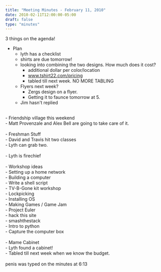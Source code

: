 ```yaml
---
title: "Meeting Minutes - February 11, 2010"
date: 2010-02-11T12:00:00-05:00
draft: false
type: "minutes"
---
```


3 things on the agenda!<br />
 - Plan <br />
    - lyth has a checklist<br />
    - shirts are due tomorrow!<br />
    - looking into combining the two designs.  How much does it cost?<br />
       - additional dollar per color/location<br />
       - www.tshirt22.com/pricing <br />
       - tabled till next week. NO MORE TABLING<br />
    - Flyers next week?<br />
       - Zergs design on a flyer.<br />
       - Getting it to faunce tomorrow at 5.<br />
    - Jim hasn't replied<br />
<br />
 - Friendship village this weekend<br />
    - Matt Provenzale and Alex Bell are going to take care of it.<br />
<br />
 - Freshman Stuff<br />
    - David and Travis hit two classes<br />
    - Lyth can grab two.<br />
<br />
 - Lyth is firechief<br />
<br />
 - Workshop ideas<br />
    - Setting up a home network<br />
    - Building a computer<br />
    - Write a shell script<br />
    - TV-B-Gone kit workshop<br />
    - Lockpicking<br />
    - Installing OS<br />
    - Making Games / Game Jam<br />
    - Project Euler<br />
    - hack this site<br />
    - smashthestack<br />
    - Intro to python<br />
    - Capture the computer box<br />
    <br />
 - Mame Cabinet<br />
    - Lyth found a cabinet!<br />
    - Tabled till next week when we know the budget. <br />
<br />
penis was typed on the minutes at 6:13